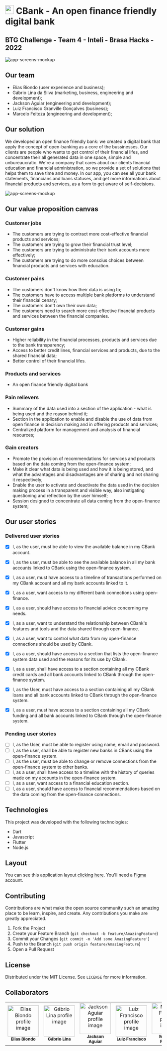 #  <img width="28px" height="28px" src="https://i.imgur.com/IzcwA3T.png)" alt="cbank-logo"/> CBank - An open finance friendly digital bank
## BTG Challenge - Team 4 - Inteli - Brasa Hacks - 2022

<img src="https://i.imgur.com/XZD9rkz.png" alt="app-screens-mockup"/>

## Our team
- Elias Biondo (user experience and business);
- Gábrio Lina da Silva (marketing, business, engineering and development);
- Jackson Aguiar (engineering and development);
- Luiz Francisco Granville Gonçalves (business);
- Marcelo Feitoza (engineering and development);

## Our solution
We developed an open finance friendly bank: we created a digital bank that apply the concept of open-banking as a core of the bussinesses. Our clients are people who wants to get control of their financial lifes, and concentrate their all generated data in one space, simple and unbureaucratic. We're a company that cares about our clients financial education and financial administration, so we provide a set of solutions that helps them to save time and money. In our app, you can see all your bank statements, financians and loans statuses, and get more informations about financial products and services, as a form to get aware of self-decisions.

<img src="https://i.imgur.com/fevy0zp.png" alt="app-screens-mockup"/>

## Our value proposition canvas

### Customer jobs
- The customers are trying to contract more cost-effective financial products and services;
- The customers are trying to grow their financial trust level;
- The customers are trying to administrate their bank accounts more effectively;
- The customers are trying to do more conscius choices between financial products and services with education.

### Customer pains
- The customers don't know how their data is using to;
- The customers have to access multiple bank platforms to understand their financial cenary;
- The customers don't own their own data;
- The customers need to search more cost-effective financial products and services between the financial companies.

### Customer gains
- Higher reliability in the financial processes, products and services due to the bank transparency;
- Access to better credit lines, financial services and products, due to the shared financial data;
- Better control of their financial lifes.

### Products and services
- An open finance friendly digital bank

### Pain relievers
- Summary of the data used into a section of the application - what is being used and the reason behind it;
- Section in the application to enable and disable the use of data from open finance in decision making and in offering products and services;
- Centralized platform for management and analysis of financial resources;

### Gain creators
- Promote the provision of recommendations for services and products based on the data coming from the open-finance system;
- Make it clear what data is being used and how it is being stored, and what the advantages and disadvantages are of sharing and not sharing it respectively;
- Enable the user to activate and deactivate the data used in the decision making process in a transparent and visible way, also instigating questioning and reflection by the user himself;
- Session designed to concentrate all data coming from the open-finance system;

## Our user stories
### Delivered user stories

 - [x] I, as the user, must be able to view the available balance in my CBank account.

 - [x] I, as the user, must be able to see the available balance in all my bank accounts linked to CBank using the open-finance system.

 - [x] I, as a user, must have access to a timeline of transactions performed on my CBank account and all my bank accounts linked to it.

 - [x] I, as a user, want access to my different bank connections using open-finance.

 - [x] I, as a user, should have access to financial advice concerning my needs.

 - [x] I, as a user, want to understand the relationship between CBank's features and tools and the data shared through open-finance.

 - [x] I, as a user, want to control what data from my open-finance connections should be used by CBank.

 - [x] I, as a user, should have access to a section that lists the open-finance system data used and the reasons for its use by CBank.

 - [x] I, as a user, shall have access to a section containing all my CBank credit cards and all bank accounts linked to CBank through the open-finance system.

 - [x] I, as the User, must have access to a section containing all my CBank loans and all bank accounts linked to CBank through the open-finance system.

 - [x] I, as a user, must have access to a section containing all my CBank funding and all bank accounts linked to CBank through the open-finance system.

### Pending user stories

 - [ ] I, as the User, must be able to register using name, email and password.
 - [ ] I, as the user, shall be able to register new banks in CBank using the open-finance system.
 - [ ] I, as the user, must be able to change or remove connections from the open-finance system to other banks.
 - [ ] I, as a user, shall have access to a timeline with the history of queries made on my accounts in the open-finance system.
 - [ ] I, as a user, want access to a financial education section.
 - [ ] I, as a user, should have access to financial recommendations based on the data coming from the open-finance connections.

## Technologies

 This project was developed with the following technologies:
 
 - Dart
 - Javascript
 - Flutter
 - Node.js

## Layout

You can see this application layout  [clicking here](https://www.figma.com/file/sgUSpvmz7cu8BD8QwYopfZ/CBank?node-id=0%3A1). You'll need a  [Figma](https://www.figma.com/)  account.

## Contributing

Contributions are what make the open source community such an amazing place to be learn, inspire, and create. Any contributions you make are  greatly appreciated.

1.  Fork the Project
2.  Create your Feature Branch (`git checkout -b feature/AmazingFeature`)
3.  Commit your Changes (`git commit -m 'Add some AmazingFeature'`)
4.  Push to the Branch (`git push origin feature/AmazingFeature`)
5.  Open a Pull Request

## License

Distributed under the MIT License. See  `LICENSE`  for more information.

## Collaborators 
<table>
  <tr>
    <td align="center">
      <a href="https://www.linkedin.com/in/eliasbiondo/">
        <img src="https://avatars3.githubusercontent.com/u/64558682?v=4" width="100px;" alt="Elias Biondo profile image"/><br>
        <sub>
          <b>Elias Biondo</b>
        </sub>
      </a>
    </td>
    <td align="center">
      <a href="https://www.linkedin.com/in/gabrio-lina-17ba60205/">
        <img src="https://avatars3.githubusercontent.com/u/20153552?v=4" width="100px;" alt="Gábrio Lina profile image"/><br>
        <sub>
          <b>Gábrio Lina</b>
        </sub>
      </a>
    </td>
    <td align="center">
      <a href="https://www.linkedin.com/in/jackson-aguiar/">
        <img src="https://avatars3.githubusercontent.com/u/40011417?v=4" width="100px;" alt="Jackson Aguiar profile image"/><br>
        <sub>
          <b>Jackson Aguiar</b>
        </sub>
      </a>
    </td>
    <td align="center">
      <a href="https://www.linkedin.com/in/luiz-granville-898780209/">
        <img src="https://avatars3.githubusercontent.com/u/58540177?v=4" width="100px;" alt="Luiz Francisco profile image"/><br>
        <sub>
          <b>Luiz Francisco</b>
        </sub>
      </a>
    </td>
    <td align="center">
      <a href="https://www.linkedin.com/in/marcelofeitoza7/">
        <img src="https://ca.slack-edge.com/T02DWH2MXQR-U02UD8HCRNF-55720201b016-512" width="100px;" alt="Marcelo Feitoza profile image"/><br>
        <sub>
          <b>Marcelo Feitoza</b>
        </sub>
      </a>
    </td>
  </tr>
</table>
